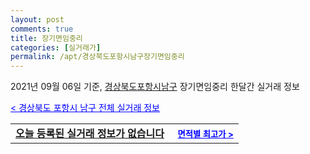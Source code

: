 ```yaml
---
layout: post
comments: true
title: 장기면임중리
categories: [실거래가]
permalink: /apt/경상북도포항시남구장기면임중리
---
```


2021년 09월 06일 기준, <a href="/apt/경상북도포항시남구">경상북도포항시남구</a> 장기면임중리 한달간 실거래 정보

<a style="color: blue;" href="/apt/경상북도포항시남구">< 경상북도 포항시 남구 전체 실거래 정보</a>
<!---- start ---->
<table>
  <tr>
    <td colspan="4" style="font-weight: bold;"><a href="/apt/경상북도포항시남구장기면임중리{name_without_space}">오늘 등록된 실거래 정보가 없습니다</a> &nbsp;&nbsp;&nbsp; <a style="color: blue; font-size: smaller;" href="/apt/경상북도포항시남구장기면임중리{name_without_space}">면적별 최고가 ></a></td>
  </tr>
    
</table>
<!---- end ---->
    